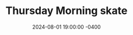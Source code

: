 ---
  date: 2024-08-01 19:00:00 -0400
  title: Thursday Morning skate
  
  start: New York Marriott Downtown, 6:45 pm
  end: New York Marriott Downtown
  distance: 14 miles 
---